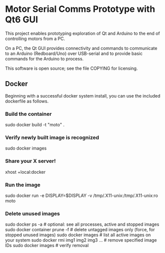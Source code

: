 # Motor Serial Comms Prototype with Qt6 GUI
This project enables prototyping exploration of Qt and Arduino to the end of 
controlling motors from a PC.

On a PC, the Qt GUI provides connectivity and commands to communicate to an 
Arduino (Redboard/Uno) over USB-serial and to provide basic commands for the 
Arduino to process.

This software is open source; see the file COPYING for licensing.

## Docker
Beginning with a successful docker system install, you can use the included dockerfile as follows. 

### Build the container
sudo docker build -t "moto" .

### Verify newly built image is recognized
sudo docker images

### Share your X server!
xhost +local:docker

### Run the image
sudo docker run -e DISPLAY=$DISPLAY -v /tmp/.X11-unix:/tmp/.X11-unix:ro moto

### Delete unused images
sudo docker ps -a                   # optional: see all processes, active and stopped images
sudo docker container prune -f      # delete untagged images only (force, for stopped unused images)
sudo docker images                  # list all active images on your system
sudo docker rmi img1 img2 img3 ...  # remove specified image IDs
sudo docker images                  # verify removal


